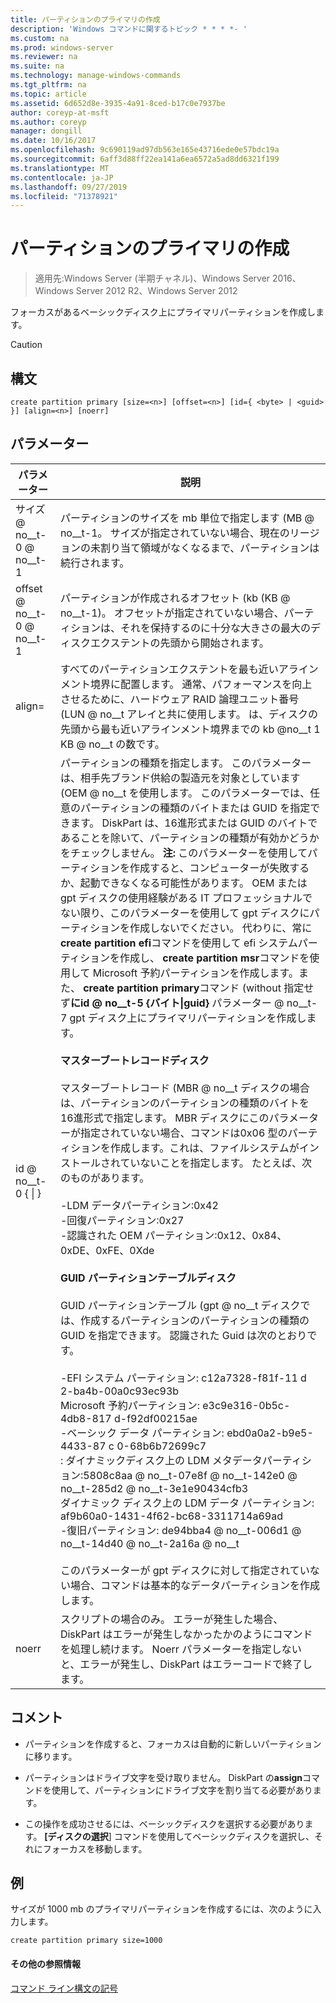 ```yaml
---
title: パーティションのプライマリの作成
description: 'Windows コマンドに関するトピック * * * *- '
ms.custom: na
ms.prod: windows-server
ms.reviewer: na
ms.suite: na
ms.technology: manage-windows-commands
ms.tgt_pltfrm: na
ms.topic: article
ms.assetid: 6d652d8e-3935-4a91-8ced-b17c0e7937be
author: coreyp-at-msft
ms.author: coreyp
manager: dongill
ms.date: 10/16/2017
ms.openlocfilehash: 9c690119ad97db563e165e43716ede0e57bdc19a
ms.sourcegitcommit: 6aff3d88ff22ea141a6ea6572a5ad8dd6321f199
ms.translationtype: MT
ms.contentlocale: ja-JP
ms.lasthandoff: 09/27/2019
ms.locfileid: "71378921"
---
```

# <a name="create-partition-primary"></a>パーティションのプライマリの作成

>適用先:Windows Server (半期チャネル)、Windows Server 2016、Windows Server 2012 R2、Windows Server 2012

フォーカスがあるベーシックディスク上にプライマリパーティションを作成します。  
  
> [!CAUTION]  
  
  
  
## <a name="syntax"></a>構文  
  
```  
create partition primary [size=<n>] [offset=<n>] [id={ <byte> | <guid> }] [align=<n>] [noerr]  
```  
  
## <a name="parameters"></a>パラメーター  
  
|          パラメーター           |                                                                                                                                                                                                                                                                                                                                                                                                                                                                                                                                                                                                                                                                                                                                                                                                                                                                                                                                                                                                                                                                                           説明                                                                                                                                                                                                                                                                                                                                                                                                                                                                                                                                                                                                                                                                                                                                                                                                                                                                                                                                                                                                                                                                                           |
|------------------------------|-------------------------------------------------------------------------------------------------------------------------------------------------------------------------------------------------------------------------------------------------------------------------------------------------------------------------------------------------------------------------------------------------------------------------------------------------------------------------------------------------------------------------------------------------------------------------------------------------------------------------------------------------------------------------------------------------------------------------------------------------------------------------------------------------------------------------------------------------------------------------------------------------------------------------------------------------------------------------------------------------------------------------------------------------------------------------------------------------------------------------------------------------------------------------------------------------------------------------------------------------------------------------------------------------------------------------------------------------------------------------------------------------------------------------------------------------------------------------------------------------------------------------------------------------------------------------------------------------------------------------------------------------------------------------------------------------------------------------------------------------------------------------------------------------------------------------------------------------------------------------------------------------------------------------------------------------------------------------------------------------------------------------------------------------------------------------------------------------------------------------------------------------------------------------------------------------|
|          サイズ @ no__t-0 @ no__t-1           |                                                                                                                                                                                                                                                                                                                                                                                                                                                                                                                                                                                                                                                                                                                                                                                                                                                                                                                                                                                                              パーティションのサイズを mb 単位で指定します \(MB @ no__t-1。 サイズが指定されていない場合、現在のリージョンの未割り当て領域がなくなるまで、パーティションは続行されます。                                                                                                                                                                                                                                                                                                                                                                                                                                                                                                                                                                                                                                                                                                                                                                                                                                                                                                                                                                                                              |
|         offset @ no__t-0 @ no__t-1          |                                                                                                                                                                                                                                                                                                                                                                                                                                                                                                                                                                                                                                                                                                                                                                                                                                                                                                                                                                                                 パーティションが作成されるオフセット (kb \(KB @ no__t-1)。 オフセットが指定されていない場合、パーティションは、それを保持するのに十分な大きさの最大のディスクエクステントの先頭から開始されます。                                                                                                                                                                                                                                                                                                                                                                                                                                                                                                                                                                                                                                                                                                                                                                                                                                                                                                                                                                                                 |
|          align\=<n>          |                                                                                                                                                                                                                                                                                                                                                                                                                                                                                                                                                                                                                                                                                                                                                                                                                                                                                                                                                              すべてのパーティションエクステントを最も近いアラインメント境界に配置します。 通常、パフォーマンスを向上させるために、ハードウェア RAID 論理ユニット番号 \(LUN @ no__t アレイと共に使用します。 <n> は、ディスクの先頭から最も近いアラインメント境界までの kb @no__t 1 KB @ no__t の数です。                                                                                                                                                                                                                                                                                                                                                                                                                                                                                                                                                                                                                                                                                                                                                                                                                                                                                                                                                               |
| id @ no__t-0 {<byte> &#124; <guid>} | パーティションの種類を指定します。 このパラメーターは、相手先ブランド供給の製造元を対象としています \(OEM @ no__t を使用します。 このパラメーターでは、任意のパーティションの種類のバイトまたは GUID を指定できます。 DiskPart は、16進形式または GUID のバイトであることを除いて、パーティションの種類が有効かどうかをチェックしません。 **注:** このパラメーターを使用してパーティションを作成すると、コンピューターが失敗するか、起動できなくなる可能性があります。 OEM または gpt ディスクの使用経験がある IT プロフェッショナルでない限り、このパラメーターを使用して gpt ディスクにパーティションを作成しないでください。 代わりに、常に**create partition efi**コマンドを使用して efi システムパーティションを作成し、 **create partition msr**コマンドを使用して Microsoft 予約パーティションを作成します。また、 **create partition primary**コマンド \(without 指定せず**にid @ no__t-5 {バイト&#124;guid}** パラメーター @ no__t-7 gpt ディスク上にプライマリパーティションを作成します。<br /><br />**マスターブートレコードディスク**<br /><br />マスターブートレコード \(MBR @ no__t ディスクの場合は、パーティションのパーティションの種類のバイトを16進形式で指定します。 MBR ディスクにこのパラメーターが指定されていない場合、コマンドは0x06 型のパーティションを作成します。これは、ファイルシステムがインストールされていないことを指定します。 たとえば、次のものがあります。<br /><br />-LDM データパーティション:0x42<br />-回復パーティション:0x27<br />-認識された OEM パーティション:0x12、0x84、0xDE、0xFE、0Xde<br /><br />**GUID パーティションテーブルディスク**<br /><br />GUID パーティションテーブル \(gpt @ no__t ディスクでは、作成するパーティションのパーティションの種類の GUID を指定できます。 認識された Guid は次のとおりです。<br /><br />-EFI システム パーティション: c12a7328\-f81f\-11 d 2\-ba4b\-00a0c93ec93b<br />Microsoft 予約パーティション: e3c9e316\-0b5c\-4db8\-817 d\-f92df00215ae<br />-ベーシック データ パーティション: ebd0a0a2\-b9e5\-4433\-87 c 0\-68b6b72699c7<br />: ダイナミックディスク上の LDM メタデータパーティション:5808c8aa @ no__t-07e8f @ no__t-142e0 @ no__t-285d2 @ no__t-3e1e90434cfb3<br />ダイナミック ディスク上の LDM データ パーティション: af9b60a0\-1431\-4f62\-bc68\-3311714a69ad<br />-復旧パーティション: de94bba4 @ no__t-006d1 @ no__t-14d40 @ no__t-2a16a @ no__t<br /><br />このパラメーターが gpt ディスクに対して指定されていない場合、コマンドは基本的なデータパーティションを作成します。 |
|            noerr             |                                                                                                                                                                                                                                                                                                                                                                                                                                                                                                                                                                                                                                                                                                                                                                                                                                                                                                                                                                                            スクリプトの場合のみ。 エラーが発生した場合、DiskPart はエラーが発生しなかったかのようにコマンドを処理し続けます。 Noerr パラメーターを指定しないと、エラーが発生し、DiskPart はエラーコードで終了します。                                                                                                                                                                                                                                                                                                                                                                                                                                                                                                                                                                                                                                                                                                                                                                                                                                                                                                                                                                                            |
  
## <a name="remarks"></a>コメント  
  
-   パーティションを作成すると、フォーカスは自動的に新しいパーティションに移ります。  
  
-   パーティションはドライブ文字を受け取りません。 DiskPart の**assign**コマンドを使用して、パーティションにドライブ文字を割り当てる必要があります。  
  
-   この操作を成功させるには、ベーシックディスクを選択する必要があります。 **[ディスクの選択**] コマンドを使用してベーシックディスクを選択し、それにフォーカスを移動します。  
  
## <a name="BKMK_examples"></a>例  
サイズが 1000 mb のプライマリパーティションを作成するには、次のように入力します。  
  
```  
create partition primary size=1000  
```  
  
#### <a name="additional-references"></a>その他の参照情報  
[コマンド ライン構文の記号](command-line-syntax-key.md)  
  

  

